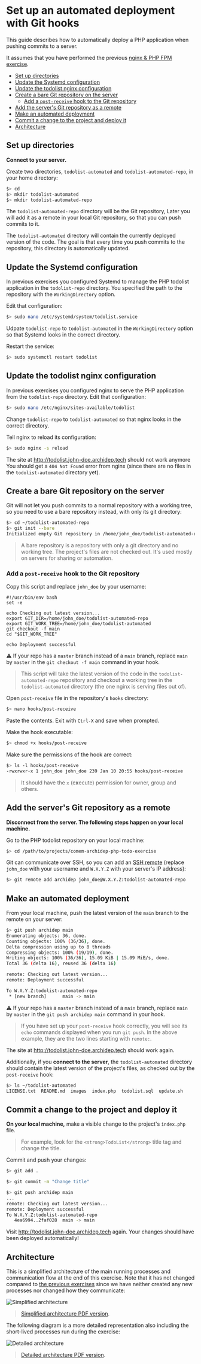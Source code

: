 # Set up an automated deployment with Git hooks

This guide describes how to automatically deploy a PHP application when pushing commits to a server.

It assumes that you have performed the previous [nginx & PHP FPM exercise][php-fpm-ex].

<!-- START doctoc generated TOC please keep comment here to allow auto update -->
<!-- DON'T EDIT THIS SECTION, INSTEAD RE-RUN doctoc TO UPDATE -->

- [Set up directories](#set-up-directories)
- [Update the Systemd configuration](#update-the-systemd-configuration)
- [Update the todolist nginx configuration](#update-the-todolist-nginx-configuration)
- [Create a bare Git repository on the server](#create-a-bare-git-repository-on-the-server)
  - [Add a `post-receive` hook to the Git repository](#add-a-post-receive-hook-to-the-git-repository)
- [Add the server's Git repository as a remote](#add-the-servers-git-repository-as-a-remote)
- [Make an automated deployment](#make-an-automated-deployment)
- [Commit a change to the project and deploy it](#commit-a-change-to-the-project-and-deploy-it)
- [Architecture](#architecture)

<!-- END doctoc generated TOC please keep comment here to allow auto update -->



## Set up directories

**Connect to your server.**

Create two directories, `todolist-automated` and `todolist-automated-repo`, in your home directory:

```bash
$> cd
$> mkdir todolist-automated
$> mkdir todolist-automated-repo
```

The `todolist-automated-repo` directory will be the Git repository,
Later you will add it as a remote in your local Git repository,
so that you can push commits to it.

The `todolist-automated` directory will contain the currently deployed version of the code.
The goal is that every time you push commits to the repository, this directory is automatically updated.



## Update the Systemd configuration

In previous exercises you configured Systemd to manage the PHP todolist
application in the `todolist-repo` directory. You specified the path to the
repository with the `WorkingDirectory` option.

Edit that configuration:

```bash
$> sudo nano /etc/systemd/system/todolist.service
```

Udpate `todolist-repo` to `todolist-automated` in the `WorkingDirectory` option
so that Systemd looks in the correct directory.

Restart the service:

```bash
$> sudo systemctl restart todolist
```



## Update the todolist nginx configuration

In previous exercises you configured nginx to serve the PHP application from the `todolist-repo` directory.
Edit that configuration:

```bash
$> sudo nano /etc/nginx/sites-available/todolist
```

Change `todolist-repo` to `todolist-automated` so that nginx looks in the correct directory.

Tell nginx to reload its configuration:

```bash
$> sudo nginx -s reload
```

The site at http://todolist.john-doe.archidep.tech should not work anymore
You should get a `404 Not Found` error from nginx
(since there are no files in the `todolist-automated` directory yet).



## Create a bare Git repository on the server

Git will not let you push commits to a normal repository with a working tree,
so you need to use a bare repository instead, with only its git directory:

```bash
$> cd ~/todolist-automated-repo
$> git init --bare
Initialized empty Git repository in /home/john_doe/todolist-automated-repo/
```

> A bare repository is a repository with only a git directory and no working tree.
> The project's files are not checked out.
> It's used mostly on servers for sharing or automation.

### Add a `post-receive` hook to the Git repository

Copy this script and replace `john_doe` by your username:

```
#!/usr/bin/env bash
set -e

echo Checking out latest version...
export GIT_DIR=/home/john_doe/todolist-automated-repo
export GIT_WORK_TREE=/home/john_doe/todolist-automated
git checkout -f main
cd "$GIT_WORK_TREE"

echo Deployment successful
```

:warning: If your repo has a `master` branch instead of a `main` branch, replace
`main` by `master` in the `git checkout -f main` command in your hook.

> This script will take the latest version of the code in the `todolist-automated-repo` repository
> and checkout a working tree in the `todolist-automated` directory (the one nginx is serving files out of).

Open `post-receive` file in the repository's `hooks` directory:

```bash
$> nano hooks/post-receive
```

Paste the contents.
Exit with `Ctrl-X` and save when prompted.

Make the hook executable:

```bash
$> chmod +x hooks/post-receive
```

Make sure the permissions of the hook are correct:

```bash
$> ls -l hooks/post-receive
-rwxrwxr-x 1 john_doe john_doe 239 Jan 10 20:55 hooks/post-receive
```

> It should have the `x` (e**x**ecute) permission for owner, group and others.



## Add the server's Git repository as a remote

**Disconnect from the server. The following steps happen on your local machine.**

Go to the PHP todolist repository on your local machine:

```bash
$> cd /path/to/projects/comem-archidep-php-todo-exercise
```

Git can communicate over SSH, so you can add an [SSH remote][git-ssh-protocol]
(replace `john_doe` with your username and `W.X.Y.Z` with your server's IP address):

```bash
$> git remote add archidep john_doe@W.X.Y.Z:todolist-automated-repo
```



## Make an automated deployment

From your local machine, push the latest version of the `main` branch to the remote on your server:

```bash
$> git push archidep main
Enumerating objects: 36, done.
Counting objects: 100% (36/36), done.
Delta compression using up to 8 threads
Compressing objects: 100% (19/19), done.
Writing objects: 100% (36/36), 15.09 KiB | 15.09 MiB/s, done.
Total 36 (delta 16), reused 36 (delta 16)

remote: Checking out latest version...
remote: Deployment successful

To W.X.Y.Z:todolist-automated-repo
 * [new branch]      main -> main
```

:warning: If your repo has a `master` branch instead of a `main` branch, replace
`main` by `master` in the `git push archidep main` command in your hook.

> If you have set up your `post-receive` hook correctly,
> you will see its `echo` commands displayed when you run `git push`.
> In the above example, they are the two lines starting with `remote:`.

The site at http://todolist.john-doe.archidep.tech should work again.

Additionally, if you **connect to the server**,
the `todolist-automated` directory should contain the latest version of the project's files,
as checked out by the `post-receive` hook:

```bash
$> ls ~/todolist-automated
LICENSE.txt  README.md  images  index.php  todolist.sql  update.sh
```



## Commit a change to the project and deploy it

**On your local machine,** make a visible change to the project's `index.php` file.

> For example, look for the `<strong>TodoList</strong>` title tag and change the title.

Commit and push your changes:

```bash
$> git add .

$> git commit -m "Change title"

$> git push archidep main
...
remote: Checking out latest version...
remote: Deployment successful
To W.X.Y.Z:todolist-automated-repo
   4ea6994..2faf028  main -> main
```

Visit http://todolist.john-doe.archidep.tech again. Your changes should have
been deployed automatically!



## Architecture

This is a simplified architecture of the main running processes and
communication flow at the end of this exercise. Note that it has not changed
compared to [the previous exercises](./certbot-deployment.md#architecture) since
we have neither created any new processes nor changed how they communicate:

![Simplified architecture](certbot-deployment-simplified.png)

> [Simplified architecture PDF version](certbot-deployment-simplified.pdf).

The following diagram is a more detailed representation also including the
short-lived processes run during the exercise:

![Detailed architecture](git-automated-deployment.png)

> [Detailed architecture PDF version](git-automated-deployment.pdf).



[git-ssh-protocol]: https://git-scm.com/book/en/v2/Git-on-the-Server-The-Protocols#_the_ssh_protocol
[php-fpm-ex]: nginx-php-fpm-deployment.md
